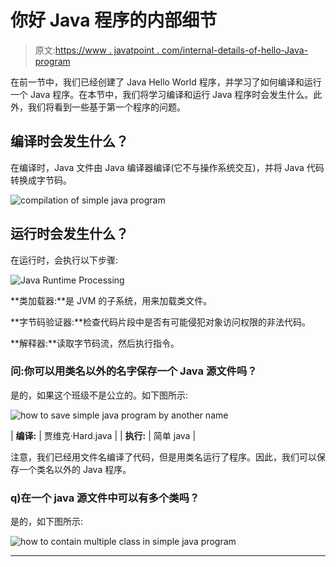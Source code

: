 # 你好 Java 程序的内部细节

> 原文:[https://www . javatpoint . com/internal-details-of-hello-Java-program](https://www.javatpoint.com/internal-details-of-hello-java-program)

在前一节中，我们已经创建了 Java Hello World 程序，并学习了如何编译和运行一个 Java 程序。在本节中，我们将学习编译和运行 Java 程序时会发生什么。此外，我们将看到一些基于第一个程序的问题。

## 编译时会发生什么？

在编译时，Java 文件由 Java 编译器编译(它不与操作系统交互)，并将 Java 代码转换成字节码。

![compilation of simple java program](../Images/7293c8f3fcad7cd07e392a1d04ff6588.png)

## 运行时会发生什么？

在运行时，会执行以下步骤:

![Java Runtime Processing](../Images/b32a6071b0722c2d18811d48de7db22c.png)

**类加载器:**是 JVM 的子系统，用来加载类文件。

**字节码验证器:**检查代码片段中是否有可能侵犯对象访问权限的非法代码。

**解释器:**读取字节码流，然后执行指令。

### 问:你可以用类名以外的名字保存一个 Java 源文件吗？

是的，如果这个班级不是公立的。如下图所示:

![how to save simple java program by another name](../Images/a605100d5ec3bef80fdf8b505a773dea.png)

| **编译:** | 贾维克·Hard.java |
| **执行:** | 简单 java |

注意，我们已经用文件名编译了代码，但是用类名运行了程序。因此，我们可以保存一个类名以外的 Java 程序。

### q)在一个 java 源文件中可以有多个类吗？

是的，如下图所示:

![how to contain multiple class in simple java program](../Images/9330545743a9ade2fbc5938dfa238ff5.png)

* * *